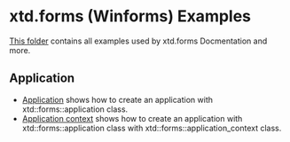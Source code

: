 # xtd.forms (Winforms) Examples

[This folder](..) contains all examples used by xtd.forms Docmentation and more.

## Application

* [Application](application/README.md) shows how to create an application with xtd::forms::application class.
* [Application context](application/application_context/README.md) shows how to create an application with xtd::forms::application class with xtd::forms::application_context class.
